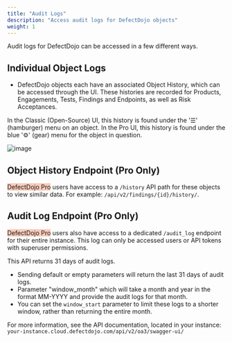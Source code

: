 ```yaml
---
title: "Audit Logs"
description: "Access audit logs for DefectDojo objects"
weight: 1
---
```


Audit logs for DefectDojo can be accessed in a few different ways.

## Individual Object Logs
* DefectDojo objects each have an associated Object History, which can be accessed through the UI.  These histories are recorded for Products, Engagements, Tests, Findings and Endpoints, as well as Risk Acceptances.

In the Classic (Open-Source) UI, this history is found under the '☰' (hamburger) menu on an object.  In the Pro UI, this history is found under the blue '⚙️' (gear) menu for the object in question.

![image](images/view_history_ui.png)

## Object History Endpoint (Pro Only)

<span style="background-color:rgba(242, 86, 29, 0.3)">DefectDojo Pro</span> users have access to a `/history` API path for these objects to view similar data.  For example: `/api/v2/findings/{id}/history/`.

## Audit Log Endpoint (Pro Only)

<span style="background-color:rgba(242, 86, 29, 0.3)">DefectDojo Pro</span> users also have access to a dedicated `/audit_log` endpoint for their entire instance.  This log can only be accessed users or API tokens with superuser permissions.

This API returns 31 days of audit logs.

* Sending default or empty parameters will return the last 31 days of audit logs.
* Parameter "window_month" which will take a month and year in the format MM-YYYY and provide the audit logs for that month.
* You can set the `window_start` parameter to limit these logs to a shorter window, rather than returning the entire month.

For more information, see the API documentation, located in your instance: `your-instance.cloud.defectdojo.com/api/v2/oa3/swagger-ui/`